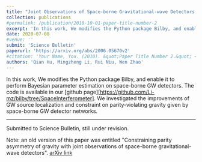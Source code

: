 ```yaml
---
title: "Joint Observations of Space-borne Gravitational-wave Detectors: Source Localization and Implication for Parity-violating Gravities"
collection: publications
#permalink: /publication/2010-10-01-paper-title-number-2
excerpt: 'In this work, We modifies the Python package Bilby, and enable it to perform Bayesian parameter estimation on space-borne GW detectors. We investigated the improvements of GW source localization and constraint on parity-violating gravity given by space-borne GW detector networks. '
date: 2020-07-08
#venue: ''
submit: 'Science Bulletin'
paperurl: 'https://arxiv.org/abs/2006.05670v2'
#citation: 'Your Name, You. (2010). &quot;Paper Title Number 2.&quot; <i>Journal 1</i>. 1(2).'
authors: 'Qian Hu, Mingzheng Li, Rui Niu, Wen Zhao'
---
```

In this work, We modifies the Python package Bilby, and enable it to perform Bayesian parameter estimation on space-borne GW detectors. The code is available in our [github page][https://github.com/Li-mz/bilby/tree/SpaceInterferometer]. We investigated the improvements of GW source localization and constraint on parity-violating gravity given by space-borne GW detector networks.

---

Submitted to Science Bulletin, still under revision. 

Note: an old version of this paper was entitled "Constraining parity asymmetry of gravity with joint observations of space-borne gravitational-wave detectors".
[arXiv link](https://arxiv.org/abs/2006.05670v2)